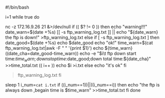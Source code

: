 #!/bin/bash
 
i=1
while true
do
 
  nc -z 172.16.9.26 21 &>/dev/null
  if  (( $? != 0 ))
  then
    echo "warning!!!"   
    date_warn=$(date +%s)
    [[ -s ftp_warning_log.txt ]] || echo "${date_warn} the ftp is down!" >ftp_warning_log.txt
  else
    if [ -s ftp_warning_log.txt ]
    then
      date_good=$(date +%s)
      echo $date_good
      echo "ok!"
      time_warn=$(cat ftp_warning_log.txt|awk -F " "  '{print $1}')
      echo ${time_warn}
      ((date_cha=date_good-time_warn))
      echo -e "$i\t ftp down start time:$time_warn;down stop time:$date_good;down total time:${date_cha}"  >>time_total.txt
      (( i++ ))
      echo $i >i.txt
    else
      echo "it's ok"
    fi
  >ftp_warning_log.txt
  fi
 
  sleep 1
  i_num=`cat i.txt`
  if  ((i_num==1))||((i_num==i))
  then
    echo "the ftp is always down ,begain time is $time_warn" >>time_total.txt
  fi
done
